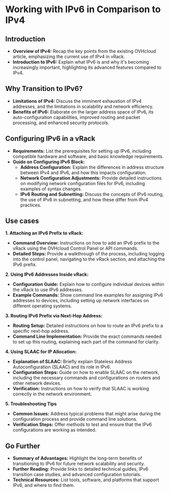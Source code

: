 # Working with IPv6 in Comparison to IPv4   

## Introduction   
- **Overview of IPv4:** Recap the key points from the existing OVHcloud article, emphasizing the current use of IPv4 in vRack.
- **Introduction to IPv6:** Explain what IPv6 is and why it's becoming increasingly important, highlighting its advanced features compared to IPv4.

## Why Transition to IPv6?   
- **Limitations of IPv4:** Discuss the imminent exhaustion of IPv4 addresses, and the limitations in scalability and network efficiency.
- **Benefits of IPv6:** Elaborate on the larger address space of IPv6, its auto-configuration capabilities, improved routing and packet processing, and enhanced security protocols.

## Configuring IPv6 in a vRack   
- **Requirements:** List the prerequisites for setting up IPv6, including compatible hardware and software, and basic knowledge requirements.
- **Guide on Configuring IPv6 Block:**
  - **Address Configuration:** Explain the differences in address structure between IPv4 and IPv6, and how this impacts configuration.
  - **Network Configuration Adjustments:** Provide detailed instructions on modifying network configuration files for IPv6, including examples of syntax changes.
  - **IPv6 Routing and Subnetting:** Discuss the concepts of IPv6 routing, the use of IPv6 in subnetting, and how these differ from IPv4 practices.

## Use cases
**1. Attaching an IPv6 Prefix to vRack:**
- **Command Overview:** Instructions on how to add an IPv6 prefix to the vRack using the OVHcloud Control Panel or API commands.
- **Detailed Steps:** Provide a walkthrough of the process, including logging into the control panel, navigating to the vRack section, and attaching the IPv6 prefix.

**2. Using IPv6 Addresses Inside vRack:**
- **Configuration Guide:** Explain how to configure individual devices within the vRack to use IPv6 addresses.
- **Example Commands:** Show command line examples for assigning IPv6 addresses to devices, including setting up network interfaces on different operating systems.

**3. Routing IPv6 Prefix via Next-Hop Address:**
- **Routing Setup:** Detailed instructions on how to route an IPv6 prefix to a specific next-hop address.
- **Command Line Implementation:** Provide the exact commands needed to set up this routing, explaining each part of the command for clarity.

**4. Using SLAAC for IP Allocation:**
- **Explanation of SLAAC:** Briefly explain Stateless Address Autoconfiguration (SLAAC) and its role in IPv6.
- **Configuration Steps:** Guide on how to enable SLAAC on the network, including the necessary commands and configurations on routers and other network devices.
- **Verification:** Instructions on how to verify that SLAAC is working correctly in the network environment.

**5. Troubleshooting Tips**
 - **Common Issues:** Address typical problems that might arise during the configuration process and provide command line solutions.
- **Verification Steps:** Offer methods to test and ensure that the IPv6 configurations are working as intended.

## Go Further
- **Summary of Advantages:** Highlight the long-term benefits of transitioning to IPv6 for future network scalability and security.
- **Further Reading:** Provide links to detailed technical guides, IPv6 transition case studies, and advanced configuration tutorials.
- **Technical Resources:** List tools, software, and platforms that support IPv6, and where to find them.
